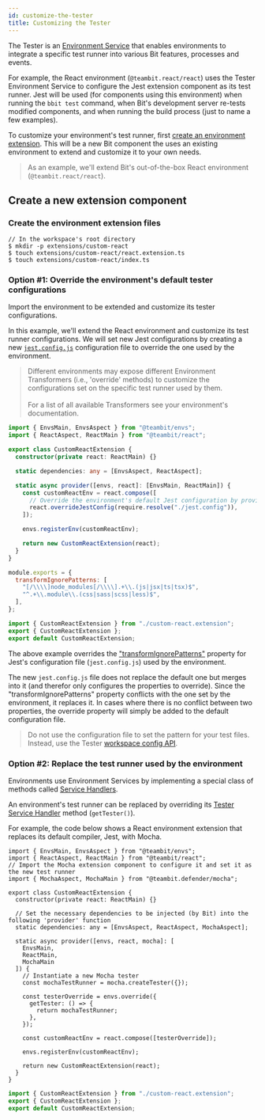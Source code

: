 ```yaml
---
id: customize-the-tester
title: Customizing the Tester
---
```


The Tester is an [Environment Service](/docs/environments/environment-services) that enables environments to integrate a specific test runner into various Bit features, processes and events.

For example, the React environment (`@teambit.react/react`) uses the Tester Environment Service to configure the Jest extension component as its test runner. Jest will be used (for components using this environment) when running the `bbit test` command, when Bit's development server re-tests modified components, and when running the build process (just to name a few examples).

To customize your environment's test runner, first [create an environment extension](/docs/environments/build-environment). This will be a new Bit component the uses an existing environment to extend and customize it to your own needs.

> As an example, we'll extend Bit's out-of-the-box React environment (`@teambit.react/react`).

## Create a new extension component

### Create the environment extension files

```shell
// In the workspace's root directory
$ mkdir -p extensions/custom-react
$ touch extensions/custom-react/react.extension.ts
$ touch extensions/custom-react/index.ts
```

### Option #1: Override the environment's default tester configurations

Import the environment to be extended and customize its tester configurations.

In this example, we'll extend the React environment and customize its test runner configurations. We will set new Jest configurations by creating a new [`jest.config.js`](https://jestjs.io/docs/en/configuration) configuration file to override the one used by the environment.

> Different environments may expose different Environment Transformers (i.e., 'override' methods) to customize the configurations set on the specific test runner used by them. <br /> <br />
> For a list of all available Transformers see your environment's documentation.

<!--DOCUSAURUS_CODE_TABS-->
<!--custom-react.extension-->

```typescript
import { EnvsMain, EnvsAspect } from "@teambit/envs";
import { ReactAspect, ReactMain } from "@teambit/react";

export class CustomReactExtension {
  constructor(private react: ReactMain) {}

  static dependencies: any = [EnvsAspect, ReactAspect];

  static async provider([envs, react]: [EnvsMain, ReactMain]) {
    const customReactEnv = react.compose([
      // Override the environment's default Jest configuration by providing the path to its config file.
      react.overrideJestConfig(require.resolve("./jest.config")),
    ]);

    envs.registerEnv(customReactEnv);

    return new CustomReactExtension(react);
  }
}
```

<!--jest.config.js-->

```js
module.exports = {
  transformIgnorePatterns: [
    "[/\\\\]node_modules[/\\\\].+\\.(js|jsx|ts|tsx)$",
    "^.+\\.module\\.(css|sass|scss|less)$",
  ],
};
```

<!--index.ts-->

```ts
import { CustomReactExtension } from "./custom-react.extension";
export { CustomReactExtension };
export default CustomReactExtension;
```

<!--END_DOCUSAURUS_CODE_TABS-->

The above example overrides the ["transformIgnorePatterns"](https://jestjs.io/docs/en/configuration#transformignorepatterns-arraystring) property for Jest's configuration file (`jest.config.js`) used by the environment.

The new `jest.config.js` file does not replace the default one but merges into it (and therefor only configures the properties to override). Since the "transformIgnorePatterns" property conflicts with the one set by the environment, it replaces it. In cases where there is no conflict between two properties, the override property will simply be added to the default configuration file.

> Do not use the configuration file to set the pattern for your test files. Instead, use the Tester [workspace config API](/docs/testing/overview#patterns).

### Option #2: Replace the test runner used by the environment

Environments use Environment Services by implementing a special class of methods called [Service Handlers](/docs/environments/service-handlers).

An environment's test runner can be replaced by overriding its [Tester Service Handler](/docs/environments/service-handlers#getTester) method (`getTester()`).

For example, the code below shows a React environment extension that replaces its default compiler, Jest, with Mocha.

<!--DOCUSAURUS_CODE_TABS-->
<!--custom-react.extension-->

```tsx
import { EnvsMain, EnvsAspect } from "@teambit/envs";
import { ReactAspect, ReactMain } from "@teambit/react";
// Import the Mocha extension component to configure it and set it as the new test runner
import { MochaAspect, MochaMain } from "@teambit.defender/mocha";

export class CustomReactExtension {
  constructor(private react: ReactMain) {}

  // Set the necessary dependencies to be injected (by Bit) into the following 'provider' function
  static dependencies: any = [EnvsAspect, ReactAspect, MochaAspect];

  static async provider([envs, react, mocha]: [
    EnvsMain,
    ReactMain,
    MochaMain
  ]) {
    // Instantiate a new Mocha tester
    const mochaTestRunner = mocha.createTester({});

    const testerOverride = envs.override({
      getTester: () => {
        return mochaTestRunner;
      },
    });

    const customReactEnv = react.compose([testerOverride]);

    envs.registerEnv(customReactEnv);

    return new CustomReactExtension(react);
  }
}
```

<!--index.ts-->

```ts
import { CustomReactExtension } from "./custom-react.extension";
export { CustomReactExtension };
export default CustomReactExtension;
```

<!--END_DOCUSAURUS_CODE_TABS-->
